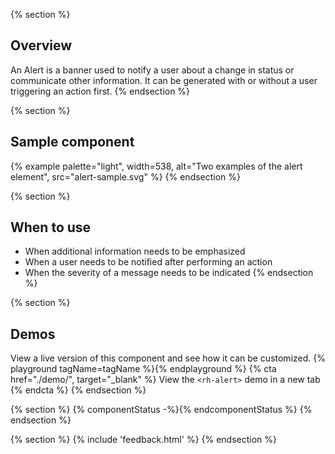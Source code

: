 {% section %}
## Overview 
An Alert is a banner used to notify a user about a change in status or communicate other information. It can be generated with or without a user triggering an action first.
{% endsection %}

{% section %}
## Sample component
{% example palette="light",
           width=538,
           alt="Two examples of the alert element",
           src="alert-sample.svg" %}
{% endsection %}

{% section %}
  ## When to use
  - When additional information needs to be emphasized 
  - When a user needs to be notified after performing an action
  - When the severity of a message needs to be indicated
{% endsection %}

{% section %}
  ## Demos
  View a live version of this component and see how it can be customized.
  {% playground tagName=tagName %}{% endplayground %}
  {% cta href="./demo/", target="_blank" %}
    View the `<rh-alert>` demo in a new tab
  {% endcta %}
{% endsection %}

{% section %}
{% componentStatus -%}{% endcomponentStatus %}
{% endsection %}

{% section %}
{% include 'feedback.html' %}
{% endsection %}